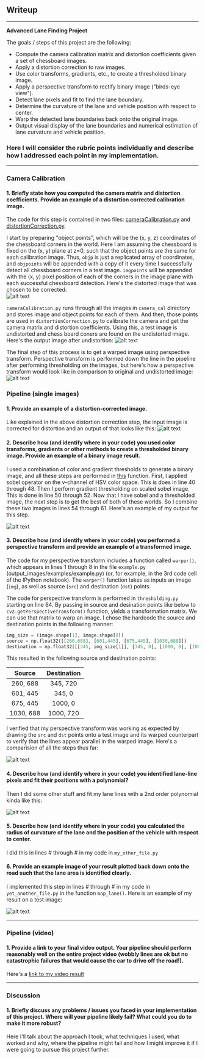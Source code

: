 ## Writeup

---

**Advanced Lane Finding Project**

The goals / steps of this project are the following:

* Compute the camera calibration matrix and distortion coefficients given a set of chessboard images.
* Apply a distortion correction to raw images.
* Use color transforms, gradients, etc., to create a thresholded binary image.
* Apply a perspective transform to rectify binary image ("birds-eye view").
* Detect lane pixels and fit to find the lane boundary.
* Determine the curvature of the lane and vehicle position with respect to center.
* Warp the detected lane boundaries back onto the original image.
* Output visual display of the lane boundaries and numerical estimation of lane curvature and vehicle position.

[//]: # (Image References)

[image1]: ./camera_cal/test_image3.jpg "Distorted"
[undist]: ./camera_cal/test_undist.jpg "Undistorted"
[persp]: ./camera_cal/undistorted_warped.jpg "PerspTrans"
[distcorr]: ./output_images/dist_corrected.jpg "distCorrection"
[comparison]: ./output_images/color_and_gradent_thresolding.jpg "comparison"
[colorGrad]: ./output_images/color_gradient_thresh.jpg "Thresholdin"
[image2]: ./test_images/test1.jpg "Road Transformed"
[image3]: ./examples/binary_combo_example.jpg "Binary Example"
[image4]: ./examples/warped_straight_lines.jpg "Warp Example"
[image5]: ./examples/color_fit_lines.jpg "Fit Visual"
[image6]: ./examples/example_output.jpg "Output"
[video1]: ./project_video.mp4 "Video"

### Here I will consider the rubric points individually and describe how I addressed each point in my implementation.  

---
### Camera Calibration

#### 1. Briefly state how you computed the camera matrix and distortion coefficients. Provide an example of a distortion corrected calibration image.

The code for this step is contained in two files: [cameraCalibration.py](https://github.com/schandrachary/AutonomousVehicles/blob/advanced_computer_vision/Advanced%20Computer%20Vision/CarND-Advanced-Lane-Lines-master/source/cameraCalibration.py) and [distortionCorrection.py](https://github.com/schandrachary/AutonomousVehicles/blob/advanced_computer_vision/Advanced%20Computer%20Vision/CarND-Advanced-Lane-Lines-master/source/distortionCorrection.py). 

I start by preparing "object points", which will be the (x, y, z) coordinates of the chessboard corners in the world. Here I am assuming the chessboard is fixed on the (x, y) plane at z=0, such that the object points are the same for each calibration image.  Thus, `objp` is just a replicated array of coordinates, and `objpoints` will be appended with a copy of it every time I successfully detect all chessboard corners in a test image.  `imgpoints` will be appended with the (x, y) pixel position of each of the corners in the image plane with each successful chessboard detection. Here's the distorted image that was chosen to be corrected:  
 ![alt text][image1]
 
`cameraCalibration.py` runs through all the images in `camera_cal` directory and stores image and object points for each of them. And then, those points are used in `distortionCorrection.py` to calibrate the camera and get the camera matrix and distortion coefficients. Using this, a test image is undistorted and chess board coners are found on the undistorted image. Here's the output image after undistortion:
![alt text][undist]

The final step of this process is to get a warped image using perspective transform. Perspective transform is performed down the line in the pipeline after performing thresholding on the images, but here's how a perspective transform would look like in comparison to original and undistorted image:
![alt text][persp]


### Pipeline (single images)

#### 1. Provide an example of a distortion-corrected image.

Like explained in the above distortion correction step, the input image is corrected for distortion and an output of that looks like this:
![alt text][distcorr]

#### 2. Describe how (and identify where in your code) you used color transforms, gradients or other methods to create a thresholded binary image.  Provide an example of a binary image result.

I used a combination of color and gradient thresholds to generate a binary image, and all these steps are performed in [this]((https://github.com/schandrachary/AutonomousVehicles/blob/c3ea8010675b3bb70fb8ca183ece17fbef46c0ec/Advanced%20Computer%20Vision/CarND-Advanced-Lane-Lines-master/source/thresholding.py#L37)) function. First, I applied sobel operator on the v-channel of HSV color space. This is does in line 40 through 48. Then I perform gradient thresholding on scaled sobel image. This is done in line 50 through 52. Now that I have sobel and a thresholded image, the next step is to get the best of both of these worlds. So I combine these two images in lines 54 through 61.  Here's an example of my output for this step.

![alt text][colorGrad]

#### 3. Describe how (and identify where in your code) you performed a perspective transform and provide an example of a transformed image.

The code for my perspective transform includes a function called `warper()`, which appears in lines 1 through 8 in the file `example.py` (output_images/examples/example.py) (or, for example, in the 3rd code cell of the IPython notebook).  The `warper()` function takes as inputs an image (`img`), as well as source (`src`) and destination (`dst`) points. 

The code for perspective transform is performed in `thresholding.py` starting on line 64. By passing in source and desination points like below to `cv2.getPerspectiveTransform()` function, yields a transformation matrix. We can use that matrix to warp an image. I chose the hardcode the source and destination points in the following manner:

```python
img_size = (image.shape[1], image.shape[0])
source = np.float32([[260,688], [601,445], [675,445], [1030,688]])
destination = np.float32([[345, img_size[1]], [345, 0], [1000, 0], [1000, img_size[1]]])
```

This resulted in the following source and destination points:

| Source        | Destination   | 
|:-------------:|:-------------:| 
| 260, 688      | 345, 720      | 
| 601, 445      | 345, 0        |
| 675, 445      | 1000, 0       |
| 1030, 688     | 1000, 720     |

I verified that my perspective transform was working as expected by drawing the `src` and `dst` points onto a test image and its warped counterpart to verify that the lines appear parallel in the warped image. Here's a comparision of all the steps thus far:

![alt text][comparison]

#### 4. Describe how (and identify where in your code) you identified lane-line pixels and fit their positions with a polynomial?

Then I did some other stuff and fit my lane lines with a 2nd order polynomial kinda like this:

![alt text][image5]

#### 5. Describe how (and identify where in your code) you calculated the radius of curvature of the lane and the position of the vehicle with respect to center.

I did this in lines # through # in my code in `my_other_file.py`

#### 6. Provide an example image of your result plotted back down onto the road such that the lane area is identified clearly.

I implemented this step in lines # through # in my code in `yet_another_file.py` in the function `map_lane()`.  Here is an example of my result on a test image:

![alt text][image6]

---

### Pipeline (video)

#### 1. Provide a link to your final video output.  Your pipeline should perform reasonably well on the entire project video (wobbly lines are ok but no catastrophic failures that would cause the car to drive off the road!).

Here's a [link to my video result](./project_video.mp4)

---

### Discussion

#### 1. Briefly discuss any problems / issues you faced in your implementation of this project.  Where will your pipeline likely fail?  What could you do to make it more robust?

Here I'll talk about the approach I took, what techniques I used, what worked and why, where the pipeline might fail and how I might improve it if I were going to pursue this project further.  
